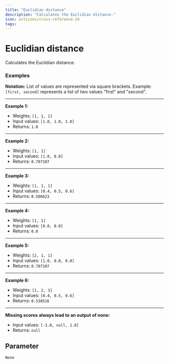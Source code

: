 ```yaml
---
title: "Euclidian distance"
description: "Calculates the Euclidian distance."
icon: octicons/cross-reference-24
tags: 
---
```

# Euclidian distance
<!-- This file was generated - DO NOT CHANGE IT MANUALLY -->



Calculates the Euclidian distance.

### Examples

**Notation:** List of values are represented via square brackets. Example: `[first, second]` represents a list of two values "first" and "second".

---
**Example 1:**

* Weights: `[1, 1, 1]`
* Input values: `[1.0, 1.0, 1.0]`
* Returns: `1.0`


---
**Example 2:**

* Weights: `[1, 1]`
* Input values: `[1.0, 0.0]`
* Returns: `0.707107`


---
**Example 3:**

* Weights: `[1, 1, 1]`
* Input values: `[0.4, 0.5, 0.6]`
* Returns: `0.506623`


---
**Example 4:**

* Weights: `[1, 1]`
* Input values: `[0.0, 0.0]`
* Returns: `0.0`


---
**Example 5:**

* Weights: `[2, 1, 1]`
* Input values: `[1.0, 0.0, 0.0]`
* Returns: `0.707107`


---
**Example 6:**

* Weights: `[1, 2, 3]`
* Input values: `[0.4, 0.5, 0.6]`
* Returns: `0.538516`


---
**Missing scores always lead to an output of none:**

* Input values: `[-1.0, null, 1.0]`
* Returns: `null`




## Parameter

`None`